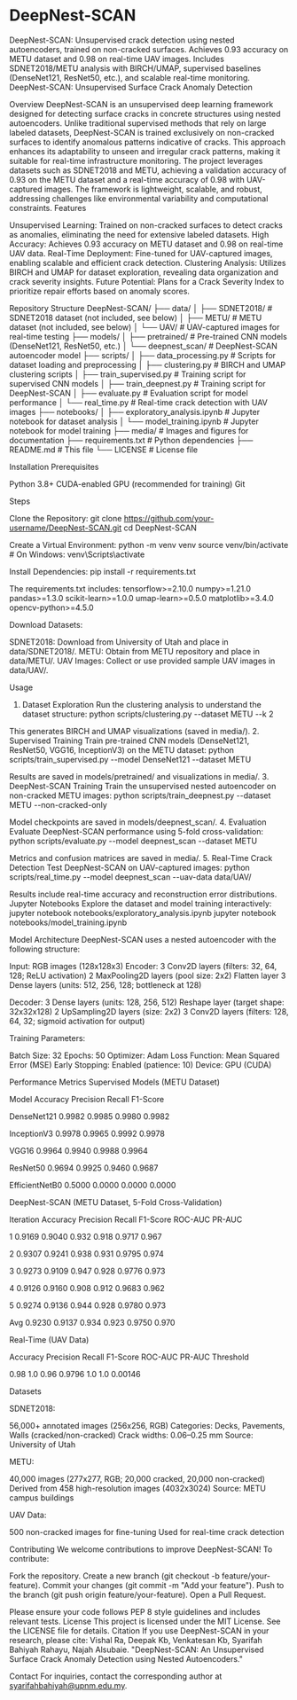 # DeepNest-SCAN
DeepNest-SCAN: Unsupervised crack detection using nested autoencoders, trained on non-cracked surfaces. Achieves 0.93 accuracy on METU dataset and 0.98 on real-time UAV images. Includes SDNET2018/METU analysis with BIRCH/UMAP, supervised baselines (DenseNet121, ResNet50, etc.), and scalable real-time monitoring.
DeepNest-SCAN: Unsupervised Surface Crack Anomaly Detection

Overview
DeepNest-SCAN is an unsupervised deep learning framework designed for detecting surface cracks in concrete structures using nested autoencoders. Unlike traditional supervised methods that rely on large labeled datasets, DeepNest-SCAN is trained exclusively on non-cracked surfaces to identify anomalous patterns indicative of cracks. This approach enhances its adaptability to unseen and irregular crack patterns, making it suitable for real-time infrastructure monitoring.
The project leverages datasets such as SDNET2018 and METU, achieving a validation accuracy of 0.93 on the METU dataset and a real-time accuracy of 0.98 with UAV-captured images. The framework is lightweight, scalable, and robust, addressing challenges like environmental variability and computational constraints.
Features

Unsupervised Learning: Trained on non-cracked surfaces to detect cracks as anomalies, eliminating the need for extensive labeled datasets.
High Accuracy: Achieves 0.93 accuracy on METU dataset and 0.98 on real-time UAV data.
Real-Time Deployment: Fine-tuned for UAV-captured images, enabling scalable and efficient crack detection.
Clustering Analysis: Utilizes BIRCH and UMAP for dataset exploration, revealing data organization and crack severity insights.
Future Potential: Plans for a Crack Severity Index to prioritize repair efforts based on anomaly scores.

Repository Structure
DeepNest-SCAN/
├── data/
│   ├── SDNET2018/         # SDNET2018 dataset (not included, see below)
│   ├── METU/              # METU dataset (not included, see below)
│   └── UAV/               # UAV-captured images for real-time testing
├── models/
│   ├── pretrained/        # Pre-trained CNN models (DenseNet121, ResNet50, etc.)
│   └── deepnest_scan/     # DeepNest-SCAN autoencoder model
├── scripts/
│   ├── data_processing.py # Scripts for dataset loading and preprocessing
│   ├── clustering.py      # BIRCH and UMAP clustering scripts
│   ├── train_supervised.py # Training script for supervised CNN models
│   ├── train_deepnest.py  # Training script for DeepNest-SCAN
│   ├── evaluate.py        # Evaluation script for model performance
│   └── real_time.py       # Real-time crack detection with UAV images
├── notebooks/
│   ├── exploratory_analysis.ipynb # Jupyter notebook for dataset analysis
│   └── model_training.ipynb      # Jupyter notebook for model training
├── media/                 # Images and figures for documentation
├── requirements.txt       # Python dependencies
├── README.md              # This file
└── LICENSE                # License file

Installation
Prerequisites

Python 3.8+
CUDA-enabled GPU (recommended for training)
Git

Steps

Clone the Repository:
git clone https://github.com/your-username/DeepNest-SCAN.git
cd DeepNest-SCAN


Create a Virtual Environment:
python -m venv venv
source venv/bin/activate  # On Windows: venv\Scripts\activate


Install Dependencies:
pip install -r requirements.txt

The requirements.txt includes:
tensorflow>=2.10.0
numpy>=1.21.0
pandas>=1.3.0
scikit-learn>=1.0.0
umap-learn>=0.5.0
matplotlib>=3.4.0
opencv-python>=4.5.0


Download Datasets:

SDNET2018: Download from University of Utah and place in data/SDNET2018/.
METU: Obtain from METU repository and place in data/METU/.
UAV Images: Collect or use provided sample UAV images in data/UAV/.



Usage
1. Dataset Exploration
Run the clustering analysis to understand the dataset structure:
python scripts/clustering.py --dataset METU --k 2

This generates BIRCH and UMAP visualizations (saved in media/).
2. Supervised Training
Train pre-trained CNN models (DenseNet121, ResNet50, VGG16, InceptionV3) on the METU dataset:
python scripts/train_supervised.py --model DenseNet121 --dataset METU

Results are saved in models/pretrained/ and visualizations in media/.
3. DeepNest-SCAN Training
Train the unsupervised nested autoencoder on non-cracked METU images:
python scripts/train_deepnest.py --dataset METU --non-cracked-only

Model checkpoints are saved in models/deepnest_scan/.
4. Evaluation
Evaluate DeepNest-SCAN performance using 5-fold cross-validation:
python scripts/evaluate.py --model deepnest_scan --dataset METU

Metrics and confusion matrices are saved in media/.
5. Real-Time Crack Detection
Test DeepNest-SCAN on UAV-captured images:
python scripts/real_time.py --model deepnest_scan --uav-data data/UAV/

Results include real-time accuracy and reconstruction error distributions.
Jupyter Notebooks
Explore the dataset and model training interactively:
jupyter notebook notebooks/exploratory_analysis.ipynb
jupyter notebook notebooks/model_training.ipynb

Model Architecture
DeepNest-SCAN uses a nested autoencoder with the following structure:

Input: RGB images (128x128x3)
Encoder:
3 Conv2D layers (filters: 32, 64, 128; ReLU activation)
2 MaxPooling2D layers (pool size: 2x2)
Flatten layer
3 Dense layers (units: 512, 256, 128; bottleneck at 128)


Decoder:
3 Dense layers (units: 128, 256, 512)
Reshape layer (target shape: 32x32x128)
2 UpSampling2D layers (size: 2x2)
3 Conv2D layers (filters: 128, 64, 32; sigmoid activation for output)



Training Parameters:

Batch Size: 32
Epochs: 50
Optimizer: Adam
Loss Function: Mean Squared Error (MSE)
Early Stopping: Enabled (patience: 10)
Device: GPU (CUDA)

Performance Metrics
Supervised Models (METU Dataset)



Model
Accuracy
Precision
Recall
F1-Score



DenseNet121
0.9982
0.9985
0.9980
0.9982


InceptionV3
0.9978
0.9965
0.9992
0.9978


VGG16
0.9964
0.9940
0.9988
0.9964


ResNet50
0.9694
0.9925
0.9460
0.9687


EfficientNetB0
0.5000
0.0000
0.0000
0.0000


DeepNest-SCAN (METU Dataset, 5-Fold Cross-Validation)



Iteration
Accuracy
Precision
Recall
F1-Score
ROC-AUC
PR-AUC



1
0.9169
0.9040
0.932
0.918
0.9717
0.967


2
0.9307
0.9241
0.938
0.931
0.9795
0.974


3
0.9273
0.9109
0.947
0.928
0.9776
0.973


4
0.9126
0.9160
0.908
0.912
0.9683
0.962


5
0.9274
0.9136
0.944
0.928
0.9780
0.973


Avg
0.9230
0.9137
0.934
0.923
0.9750
0.970


Real-Time (UAV Data)



Accuracy
Precision
Recall
F1-Score
ROC-AUC
PR-AUC
Threshold



0.98
1.0
0.96
0.9796
1.0
1.0
0.00146


Datasets

SDNET2018:

56,000+ annotated images (256x256, RGB)
Categories: Decks, Pavements, Walls (cracked/non-cracked)
Crack widths: 0.06–0.25 mm
Source: University of Utah


METU:

40,000 images (277x277, RGB; 20,000 cracked, 20,000 non-cracked)
Derived from 458 high-resolution images (4032x3024)
Source: METU campus buildings


UAV Data:

500 non-cracked images for fine-tuning
Used for real-time crack detection



Contributing
We welcome contributions to improve DeepNest-SCAN! To contribute:

Fork the repository.
Create a new branch (git checkout -b feature/your-feature).
Commit your changes (git commit -m "Add your feature").
Push to the branch (git push origin feature/your-feature).
Open a Pull Request.

Please ensure your code follows PEP 8 style guidelines and includes relevant tests.
License
This project is licensed under the MIT License. See the LICENSE file for details.
Citation
If you use DeepNest-SCAN in your research, please cite:
Vishal Ra, Deepak Kb, Venkatesan Kb, Syarifah Bahiyah Rahayu, Najah Alsubaie.
"DeepNest-SCAN: An Unsupervised Surface Crack Anomaly Detection using Nested Autoencoders."

Contact
For inquiries, contact the corresponding author at syarifahbahiyah@upnm.edu.my.

